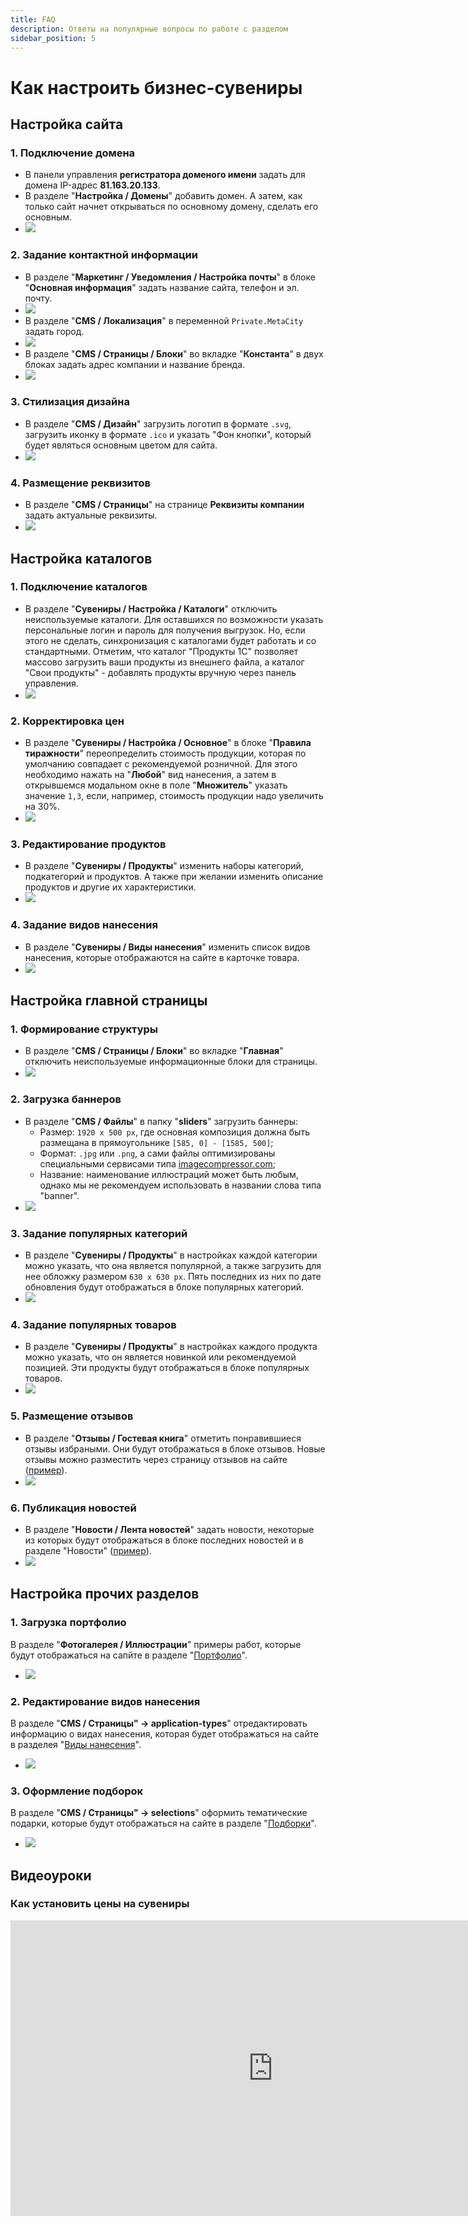 ```yaml
---
title: FAQ
description: Ответы на популярные вопросы по работе с разделом
sidebar_position: 5
---
```


# Как настроить бизнес-сувениры
## Настройка сайта
### 1. Подключение домена 
* В панели управления __регистратора доменого имени__ задать для домена IP-адрес __81.163.20.133__.
* В разделе "__Настройка / Домены__" добавить домен. А затем, как только сайт начнет открываться по основному домену, сделать его основным. 
* ![](../_media/gift/faq01.png)

### 2. Задание контактной информации 
* В разделе "__Маркетинг / Уведомления / Настройка почты__" в блоке "__Основная информация__" задать название сайта, телефон и эл. почту.
* ![](../_media/gift/faq02.png)
* В разделе "__CMS / Локализация__" в переменной `Private.MetaCity` задать город.
* ![](../_media/gift/faq03.png)
* В разделе "__CMS / Страницы / Блоки__" во вкладке "__Константа__" в двух блоках задать адрес компании и название бренда.
* ![](../_media/gift/faq04.png)

### 3. Стилизация дизайна
* В разделе "__CMS / Дизайн__" загрузить логотип в формате `.svg`, загрузить иконку в формате `.ico` и указать "Фон кнопки", который будет являться основным цветом для сайта.
* ![](../_media/gift/faq05.png)

### 4. Размещение реквизитов
* В разделе "__CMS / Страницы__" на странице __Реквизиты компании__ задать актуальные реквизиты.
* ![](../_media/gift/faq06.png)

## Настройка каталогов
### 1. Подключение каталогов
* В разделе "__Сувениры / Настройка / Каталоги__" отключить неиспользуемые каталоги. Для оставшихся по возможности указать персональные логин и пароль для получения выгрузок. Но, если этого не сделать, синхронизация с каталогами будет работать и со стандартными. Отметим, что каталог "Продукты 1С" позволяет массово загрузить ваши продукты из внешнего файла, а каталог "Свои продукты" - добавлять продукты вручную через панель управления.
* ![](../_media/gift/settings-catalogs.png)

### 2. Корректировка цен
* В разделе "__Сувениры / Настройка / Основное__" в блоке "__Правила тиражности__" переопределить стоимость продукции, которая по умолчанию совпадает с рекомендуемой розничной. Для этого необходимо нажать на "__Любой__" вид нанесения, а затем в открывшемся модальном окне в поле "__Множитель__" указать значение `1,3`, если, например, стоимость продукции надо увеличить на 30%.
* ![](../_media/gift/gift36.png)

### 3. Редактирование продуктов
* В разделе "__Сувениры / Продукты__" изменить наборы категорий, подкатегорий и продуктов. А также при желании изменить описание продуктов и другие их характеристики.
* ![](../_media/gift/gift15.png)

### 4. Задание видов нанесения
* В разделе "__Сувениры / Виды нанесения__" изменить список видов нанесения, которые отображаются на сайте в карточке товара.
* ![](../_media/gift/gift21.png)

## Настройка главной страницы
### 1. Формирование структуры
* В разделе "__CMS / Страницы / Блоки__" во вкладке "__Главная__" отключить неиспользуемые информационные блоки для страницы.
* ![](../_media/gift/gift47.png)

### 2. Загрузка баннеров
* В разделе "__CMS / Файлы__" в папку "__sliders__" загрузить баннеры:
    + Размер: `1920 х 500 px`, где основная композиция должна быть размещана в прямоугольнике `[585, 0] - [1585, 500]`;
    + Формат: `.jpg` или `.png`, а сами файлы оптимизированы специальными сервисами типа [imagecompressor.com](https://imagecompressor.com/);
    + Название: наименование иллюстраций может быть любым, однако мы не рекомендуем использовать в названии слова типа "banner".
* ![](../_media/gift/gift49.png)

### 3. Задание популярных категорий
* В разделе "__Сувениры / Продукты__" в настройках каждой категории можно указать, что она является популярной, а также загрузить для нее обложку размером `630 х 630 px`. Пять последних из них по дате обновления будут отображаться в блоке популярных категорий.
* ![](../_media/gift/gift48.png)

### 4. Задание популярных товаров
* В разделе "__Сувениры / Продукты__" в настройках каждого продукта можно указать, что он является новинкой или рекомендуемой позицией. Эти продукты будут отображаться в блоке популярных товаров.
* ![](../_media/gift/gift44.png)

### 5. Размещение отзывов
* В разделе "__Отзывы / Гостевая книга__" отметить понравившиеся отзывы избраными. Они будут отображаться в блоке отзывов. Новые отзывы можно разместить через страницу отзывов на сайте ([пример](https://gifts.pixlpark.ru/guestbook)).
* ![](../_media/gift/gift46.png)

### 6. Публикация новостей
* В разделе "__Новости / Лента новостей__" задать новости, некоторые из которых будут отображаться в блоке последних новостей и в разделе "Новости" ([пример](https://gifts.pixlpark.ru/news)).
* ![](../_media/gift/gift45.png)

## Настройка прочих разделов
### 1. Загрузка портфолио
В разделе "__Фотогалерея / Иллюстрации__" примеры работ, которые будут отображаться на сапйте в разделе "[Портфолио](https://gifts.pixlpark.ru/portfolio)".
* ![](../_media/gift/gift41.png)

### 2. Редактирование видов нанесения
В разделе "__CMS / Страницы" → application-types__" отредактировать информацию о видах нанесения, которая будет отображаться на сайте в разделея "[Виды нанесения](https://gifts.pixlpark.ru/application-types)".
* ![](../_media/gift/gift42.png)

### 3. Оформление подборок
В разделе "__CMS / Страницы" → selections__" оформить тематические подарки, которые будут отображаться на сайте в разделе "[Подборки](https://gifts.pixlpark.ru/selections)".
* ![](../_media/gift/gift43.png)

## Видеоуроки
### Как установить цены на сувениры
<iframe width="840" height="473" src="https://www.youtube.com/embed/go2B5--GI9s?si=EAxKkei4T1AKRYqb" title="YouTube video player" frameborder="0" allow="accelerometer; autoplay; clipboard-write; encrypted-media; gyroscope; picture-in-picture; web-share" allowfullscreen></iframe>